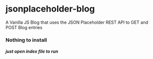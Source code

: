 # jsonplaceholder-blog
A Vanilla JS Blog that uses the JSON Placeholder REST API to GET and POST Blog entries

### Nothing to install
##### just open index file to run
